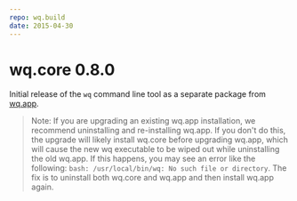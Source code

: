 ```yaml
---
repo: wq.build
date: 2015-04-30
---
```


# wq.core 0.8.0

Initial release of the `wq` command line tool as a separate package from [wq.app](../wq.app/index.md).

> Note: If you are upgrading an existing wq.app installation, we recommend uninstalling and re-installing wq.app. If you don't do this, the upgrade will likely install wq.core before upgrading wq.app, which will cause the new wq executable to be wiped out while uninstalling the old wq.app. If this happens, you may see an error like the following: `bash: /usr/local/bin/wq: No such file or directory`. The fix is to uninstall both wq.core and wq.app and then install wq.app again.
